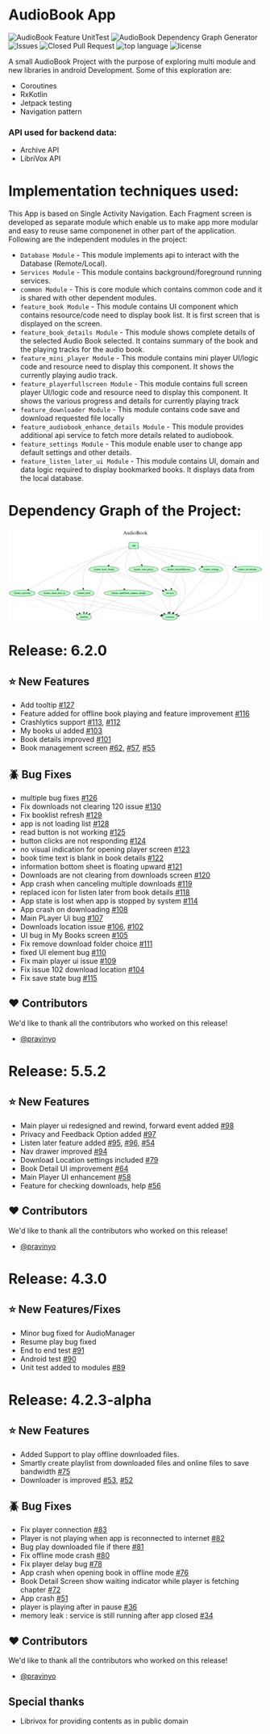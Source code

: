 # AudioBook App
![AudioBook Feature UnitTest](https://github.com/pravinyo/AudioBook/workflows/AudioBook%20Feature%20UnitTest/badge.svg) ![AudioBook Dependency Graph Generator](https://github.com/pravinyo/AudioBook/workflows/AudioBook%20Dependency%20Graph%20Generator/badge.svg) ![Issues](https://img.shields.io/github/issues-closed/pravinyo/AudioBook)  ![Closed Pull Request](https://img.shields.io/github/issues-pr-closed/pravinyo/AudioBook) ![top language](https://img.shields.io/github/languages/top/pravinyo/AudioBook) ![license](https://img.shields.io/github/license/pravinyo/AudioBook)

A small AudioBook Project with the purpose of exploring multi module and new libraries in android Development. Some of this exploration are:
* Coroutines
* RxKotlin
* Jetpack testing
* Navigation pattern

### API used for backend data:
 - Archive API
 - LibriVox API

# Implementation techniques used:
This App is based on Single Activity Navigation. Each Fragment screen is developed as separate module which enable us to make app more modular and easy to reuse same componenet in other part of the application. Following are the independent modules in the project:

* `Database Module` - This module implements api to interact with the Database (Remote/Local).
* `Services Module` - This module contains background/foreground running services.
* `common Module` - This is core module which contains common code and it is shared with other dependent modules.
* `feature_book Module` - This module contains UI component which contains resource/code need to display book list. It is first screen that is displayed on the screen.
* `feature_book_details Module` - This module shows complete details of the selected Audio Book selected. It contains summary of the book and the playing tracks for the audio book.
* `feature_mini_player Module` - This module contains mini player UI/logic code and resource need to display this component. It shows the currently playing audio track.
* `feature_playerfullscreen Module` - This module contains full screen player UI/logic code and resource need to display this component. It shows the various progress and details for currently playing track
* `feature_downloader Module` - This module contains code save and download requested file locally
* `feature_audiobook_enhance_details Module` - This module provides additional api service to fetch  more details related to audiobook.
* `feature_settings Module` - This module enable user to change app default settings and other details.
* `feature_listen_later_ui Module` - This module contains UI, domain and data logic required to display bookmarked books. It displays data from the local database.

# Dependency Graph of the Project:
![AudioBook](/photos/dependencies_graph.png)

# Release: 6.2.0
## :star: New Features

- Add tooltip [#127](https://github.com/pravinyo/AudioBook/pull/127)
- Feature added for offline book playing and feature improvement [#116](https://github.com/pravinyo/AudioBook/pull/116)
- Crashlytics support [#113](https://github.com/pravinyo/AudioBook/pull/113), [#112](https://github.com/pravinyo/AudioBook/issues/112)
- My books ui added [#103](https://github.com/pravinyo/AudioBook/pull/103)
- Book details improved [#101](https://github.com/pravinyo/AudioBook/pull/101)
- Book management screen [#62](https://github.com/pravinyo/AudioBook/issues/62), [#57](https://github.com/pravinyo/AudioBook/issues/57), [#55](https://github.com/pravinyo/AudioBook/issues/55)

## :beetle: Bug Fixes

- multiple bug fixes [#126](https://github.com/pravinyo/AudioBook/pull/126)
- Fix downloads not clearing 120 issue [#130](https://github.com/pravinyo/AudioBook/pull/130)
- Fix booklist refresh [#129](https://github.com/pravinyo/AudioBook/pull/129)
- app is not loading list  [#128](https://github.com/pravinyo/AudioBook/issues/128)
- read button is not working [#125](https://github.com/pravinyo/AudioBook/issues/125)
- button clicks are not responding [#124](https://github.com/pravinyo/AudioBook/issues/124)
- no visual indication for opening player screen [#123](https://github.com/pravinyo/AudioBook/issues/123)
- book time text is blank in book details [#122](https://github.com/pravinyo/AudioBook/issues/122)
- information bottom sheet is floating upward [#121](https://github.com/pravinyo/AudioBook/issues/121)
- Downloads are not clearing from downloads screen [#120](https://github.com/pravinyo/AudioBook/issues/120)
- App crash when canceling multiple downloads  [#119](https://github.com/pravinyo/AudioBook/issues/119)
- replaced icon for listen later from book details [#118](https://github.com/pravinyo/AudioBook/issues/118)
- App state is lost when app is stopped by system [#114](https://github.com/pravinyo/AudioBook/issues/114)
- App crash on downloading [#108](https://github.com/pravinyo/AudioBook/issues/108)
- Main PLayer Ui bug [#107](https://github.com/pravinyo/AudioBook/issues/107)
- Downloads location issue [#106](https://github.com/pravinyo/AudioBook/issues/106), [#102](https://github.com/pravinyo/AudioBook/issues/102)
- UI bug in My Books screen [#105](https://github.com/pravinyo/AudioBook/issues/105)
- Fix remove download folder choice [#111](https://github.com/pravinyo/AudioBook/pull/111)
- fixed UI element bug [#110](https://github.com/pravinyo/AudioBook/pull/110)
- Fix main player ui issue [#109](https://github.com/pravinyo/AudioBook/pull/109)
- Fix issue 102 download location [#104](https://github.com/pravinyo/AudioBook/pull/104)
- Fix save state bug [#115](https://github.com/pravinyo/AudioBook/pull/115)

## :heart: Contributors

We'd like to thank all the contributors who worked on this release!

- [@pravinyo](https://github.com/pravinyo)

# Release: 5.5.2
## :star: New Features

- Main player ui redesigned and rewind, forward event added [#98](https://github.com/pravinyo/AudioBook/pull/98)
- Privacy and Feedback Option added [#97](https://github.com/pravinyo/AudioBook/pull/97)
- Listen later feature added  [#95](https://github.com/pravinyo/AudioBook/pull/95), [#96](https://github.com/pravinyo/AudioBook/pull/96), [#54](https://github.com/pravinyo/AudioBook/issues/54)
- Nav drawer improved  [#94](https://github.com/pravinyo/AudioBook/pull/94)
- Download Location settings included [#79](https://github.com/pravinyo/AudioBook/issues/79)
- Book Detail UI improvement [#64](https://github.com/pravinyo/AudioBook/issues/64)
- Main Player UI enhancement [#58](https://github.com/pravinyo/AudioBook/issues/58)
- Feature for checking downloads, help [#56](https://github.com/pravinyo/AudioBook/issues/56)

## :heart: Contributors

We'd like to thank all the contributors who worked on this release!

- [@pravinyo](https://github.com/pravinyo)

# Release: 4.3.0
## :star: New Features/Fixes

- Minor bug fixed for AudioManager
- Resume play bug fixed
- End to end test [#91](https://github.com/pravinyo/AudioBook/pull/91)
- Android test [#90](https://github.com/pravinyo/AudioBook/pull/90)
- Unit test added to modules [#89](https://github.com/pravinyo/AudioBook/pull/89)


# Release: 4.2.3-alpha
## :star: New Features
- Added Support to play offline downloaded files.
- Smartly create playlist from downloaded files and online files to save bandwidth [#75](https://github.com/pravinyo/AudioBook/issues/75)
- Downloader is improved [#53](https://github.com/pravinyo/AudioBook/issues/53), [#52](https://github.com/pravinyo/AudioBook/issues/52)

## :beetle: Bug Fixes

- Fix player connection [#83](https://github.com/pravinyo/AudioBook/pull/83)
- Player is not playing when app is reconnected to internet [#82](https://github.com/pravinyo/AudioBook/issues/82)
- Bug play downloaded file if there [#81](https://github.com/pravinyo/AudioBook/pull/81)
- Fix offline mode crash [#80](https://github.com/pravinyo/AudioBook/pull/80)
- Fix player delay bug [#78](https://github.com/pravinyo/AudioBook/pull/78)
- App crash when opening book in offline mode [#76](https://github.com/pravinyo/AudioBook/issues/76)
- Book Detail Screen show waiting indicator while player is fetching chapter [#72](https://github.com/pravinyo/AudioBook/issues/72)
- App crash [#51](https://github.com/pravinyo/AudioBook/issues/51)
- player is playing after in pause  [#36](https://github.com/pravinyo/AudioBook/issues/36)
- memory leak : service is still running after app closed [#34](https://github.com/pravinyo/AudioBook/issues/34)

## :heart: Contributors

We'd like to thank all the contributors who worked on this release!

- [@pravinyo](https://github.com/pravinyo)

## Special thanks
- Librivox for providing contents as in public domain
